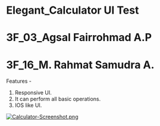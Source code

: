 # Elegant_Calculator UI Test

# 3F_03_Agsal Fairrohmad A.P
# 3F_16_M. Rahmat Samudra A.
Features - 
1) Responsive UI.
2) It can perform all basic operations.
3) IOS like UI.

[![Calculator-Screenshot.png](https://i.postimg.cc/nzqysW22/Calculator-Screenshot.png)](https://postimg.cc/phXG4qg5)
